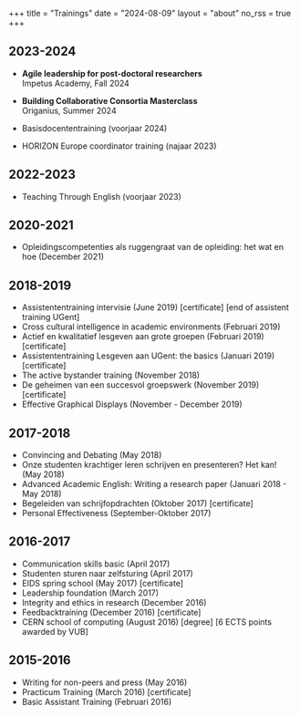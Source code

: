 +++
title = "Trainings"
date = "2024-08-09"
layout = "about"
no_rss = true
+++

## 2023-2024

- **Agile leadership for post-doctoral researchers**
  </br>Impetus Academy, Fall 2024

- **Building Collaborative Consortia Masterclass**
  </br>Origanius, Summer 2024

- Basisdocententraining (voorjaar 2024)
- HORIZON Europe coordinator training (najaar 2023)

## 2022-2023

- Teaching Through English (voorjaar 2023)

## 2020-2021

- Opleidingscompetenties als ruggengraat van de opleiding: het wat en hoe (December 2021)

## 2018-2019

- Assistententraining intervisie (June 2019) [certificate] [end of assistent training UGent]
- Cross cultural intelligence in academic environments (Februari 2019)
- Actief en kwalitatief lesgeven aan grote groepen (Februari 2019) [certificate]
- Assistententraining Lesgeven aan UGent: the basics (Januari 2019) [certificate]
- The active bystander training (November 2018)
- De geheimen van een succesvol groepswerk (November 2019) [certificate]
- Effective Graphical Displays (November - December 2019)

## 2017-2018

- Convincing and Debating (May 2018)
- Onze studenten krachtiger leren schrijven en presenteren? Het kan! (May 2018)
- Advanced Academic English: Writing a research paper (Januari 2018 - May 2018)
- Begeleiden van schrijfopdrachten (Oktober 2017) [certificate]
- Personal Effectiveness (September-Oktober 2017)

## 2016-2017

- Communication skills basic (April 2017)
- Studenten sturen naar zelfsturing (April 2017)
- EIDS spring school (May 2017) [certificate]
- Leadership foundation (March 2017)
- Integrity and ethics in research (December 2016)
- Feedbacktraining (December 2016) [certificate]
- CERN school of computing (August 2016) [degree] [6 ECTS points awarded by VUB]

## 2015-2016

- Writing for non-peers and press (May 2016)
- Practicum Training (March 2016) [certificate]
- Basic Assistant Training (Februari 2016)
